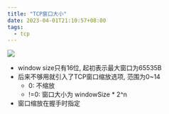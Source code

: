 ```yaml
---
title: "TCP窗口大小"
date: 2023-04-01T21:10:57+08:00
tags:
  - tcp
---
```


![](https://p3-juejin.byteimg.com/tos-cn-i-k3u1fbpfcp/f8301dda93e1401599dc68ef1d64af97~tplv-k3u1fbpfcp-zoom-in-crop-mark:3024:0:0:0.awebp)

- window size只有16位, 起初表示最大窗口为65535B
- 后来不够用就引入了TCP窗口缩放选项, 范围为0~14
  - 0: 不缩放
  - !=0: 窗口大小为 windowSize * 2^n
- 窗口缩放在握手时指定
